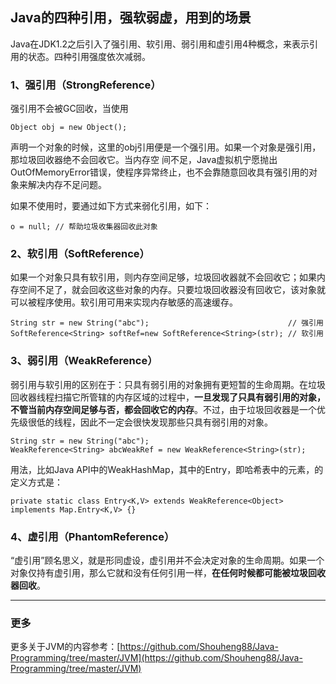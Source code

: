 ## Java的四种引用，强软弱虚，用到的场景

Java在JDK1.2之后引入了强引用、软引用、弱引用和虚引用4种概念，来表示引用的状态。四种引用强度依次减弱。

### 1、强引用（StrongReference）

强引用不会被GC回收，当使用

    Object obj = new Object();

声明一个对象的时候，这里的obj引用便是一个强引用。如果一个对象是强引用，那垃圾回收器绝不会回收它。当内存空 间不足，Java虚拟机宁愿抛出OutOfMemoryError错误，使程序异常终止，也不会靠随意回收具有强引用的对象来解决内存不足问题。

如果不使用时，要通过如下方式来弱化引用，如下：

    o = null; // 帮助垃圾收集器回收此对象

### 2、软引用（SoftReference）

如果一个对象只具有软引用，则内存空间足够，垃圾回收器就不会回收它；如果内存空间不足了，就会回收这些对象的内存。只要垃圾回收器没有回收它，该对象就可以被程序使用。软引用可用来实现内存敏感的高速缓存。

    String str = new String("abc");                               // 强引用
    SoftReference<String> softRef=new SoftReference<String>(str); // 软引用

### 3、弱引用（WeakReference）

弱引用与软引用的区别在于：只具有弱引用的对象拥有更短暂的生命周期。在垃圾回收器线程扫描它所管辖的内存区域的过程中，**一旦发现了只具有弱引用的对象，不管当前内存空间足够与否，都会回收它的内存**。不过，由于垃圾回收器是一个优先级很低的线程，因此不一定会很快发现那些只具有弱引用的对象。 

    String str = new String("abc");    
    WeakReference<String> abcWeakRef = new WeakReference<String>(str);

用法，比如Java API中的WeakHashMap，其中的Entry，即哈希表中的元素，的定义方式是：

    private static class Entry<K,V> extends WeakReference<Object> implements Map.Entry<K,V> {}
 
### 4、虚引用（PhantomReference）

“虚引用”顾名思义，就是形同虚设，虚引用并不会决定对象的生命周期。如果一个对象仅持有虚引用，那么它就和没有任何引用一样，**在任何时候都可能被垃圾回收器回收**。

-----

### 更多

更多关于JVM的内容参考：[https://github.com/Shouheng88/Java-Programming/tree/master/JVM](https://github.com/Shouheng88/Java-Programming/tree/master/JVM)

